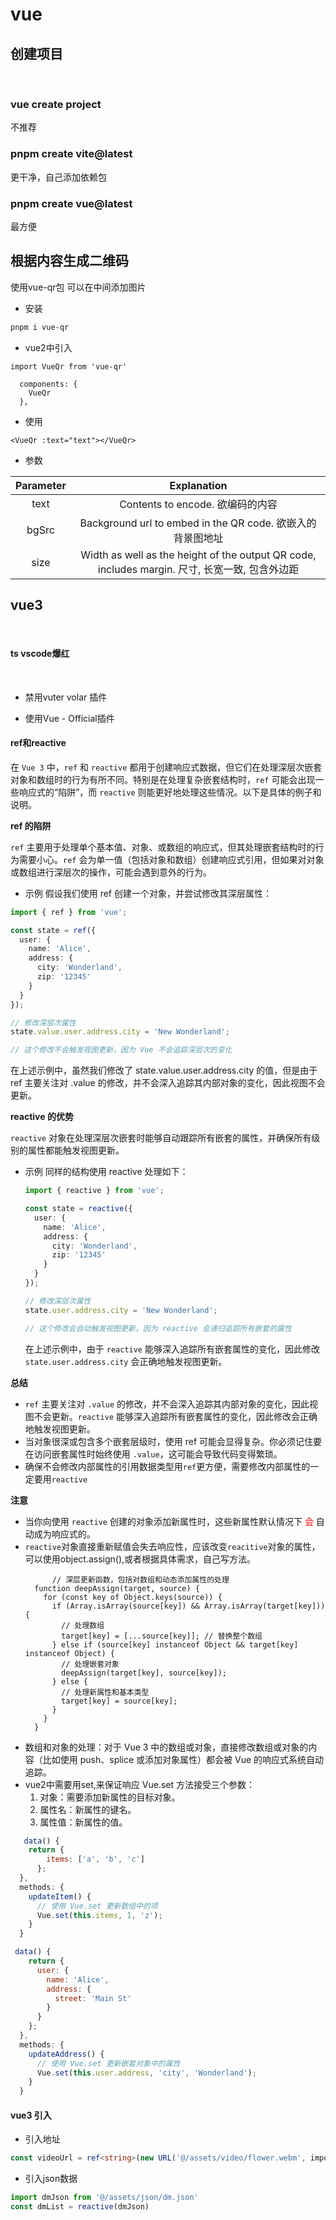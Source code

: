 # vue

## 创建项目

<br>

### vue create project

不推荐

### pnpm create vite@latest

更干净，自己添加依赖包

### pnpm create vue@latest

最方便

## 根据内容生成二维码

使用vue-qr包 可以在中间添加图片

- 安装
  
```sh
pnpm i vue-qr
```
- vue2中引入
  
```vue
import VueQr from 'vue-qr'
```
```vue
  components: {
    VueQr
  },
```
- 使用

```vue
<VueQr :text="text"></VueQr>
```

- 参数

|Parameter|Explanation|
|:-:|:-:|
|text|Contents to encode. 欲编码的内容|
|bgSrc|Background url to embed in the QR code. 欲嵌入的背景图地址|
|size|Width as well as the height of the output QR code, includes margin. 尺寸, 长宽一致, 包含外边距|

## vue3 

<br>

#### ts vscode爆红

<br>

- 禁用vuter volar 插件
  
- 使用Vue - Official插件

#### ref和reactive

在 `Vue 3` 中，`ref` 和 `reactive` 都用于创建响应式数据，但它们在处理深层次嵌套对象和数组时的行为有所不同。特别是在处理复杂嵌套结构时，`ref` 可能会出现一些响应式的“陷阱”，而 `reactive` 则能更好地处理这些情况。以下是具体的例子和说明。

**ref 的陷阱**

`ref` 主要用于处理单个基本值、对象、或数组的响应式，但其处理嵌套结构时的行为需要小心。`ref` 会为单一值（包括对象和数组）创建响应式引用，但如果对对象或数组进行深层次的操作，可能会遇到意外的行为。

- 示例
假设我们使用 ref 创建一个对象，并尝试修改其深层属性：

```ts
import { ref } from 'vue';

const state = ref({
  user: {
    name: 'Alice',
    address: {
      city: 'Wonderland',
      zip: '12345'
    }
  }
});

// 修改深层次属性
state.value.user.address.city = 'New Wonderland';

// 这个修改不会触发视图更新，因为 Vue 不会追踪深层次的变化
```

在上述示例中，虽然我们修改了 state.value.user.address.city 的值，但是由于 ref 主要关注对 .value 的修改，并不会深入追踪其内部对象的变化，因此视图不会更新。

**reactive 的优势**

`reactive` 对象在处理深层次嵌套时能够自动跟踪所有嵌套的属性，并确保所有级别的属性都能触发视图更新。

- 示例
  同样的结构使用 reactive 处理如下：
  
  ```ts
  import { reactive } from 'vue';
  
  const state = reactive({
    user: {
      name: 'Alice',
      address: {
        city: 'Wonderland',
        zip: '12345'
      }
    }
  });
  
  // 修改深层次属性
  state.user.address.city = 'New Wonderland';
  
  // 这个修改会自动触发视图更新，因为 reactive 会递归追踪所有嵌套的属性
  ```
  在上述示例中，由于 `reactive` 能够深入追踪所有嵌套属性的变化，因此修改 `state.user.address.city` 会正确地触发视图更新。

**总结**

  -  `ref` 主要关注对 `.value` 的修改，并不会深入追踪其内部对象的变化，因此视图不会更新。`reactive` 能够深入追踪所有嵌套属性的变化，因此修改会正确地触发视图更新。
  -  当对象很深或包含多个嵌套层级时，使用 ref 可能会显得复杂。你必须记住要在访问嵌套属性时始终使用 `.value`，这可能会导致代码变得繁琐。
  -  确保不会修改内部属性的引用数据类型用`ref`更方便，需要修改内部属性的一定要用`reactive`

**注意**
  - 当你向使用 `reactive` 创建的对象添加新属性时，这些新属性默认情况下 <font style="color:red">会</font> 自动成为响应式的。
  - `reactive`对象直接重新赋值会失去响应性，应该改变`reacitive`对象的属性，可以使用object.assign(),或者根据具体需求，自己写方法。
    ```js(参考方法，具体得看实际需求)
          // 深层更新函数，包括对数组和动态添加属性的处理
      function deepAssign(target, source) {
        for (const key of Object.keys(source)) {
          if (Array.isArray(source[key]) && Array.isArray(target[key])) {
            // 处理数组
            target[key] = [...source[key]]; // 替换整个数组
          } else if (source[key] instanceof Object && target[key] instanceof Object) {
            // 处理嵌套对象
            deepAssign(target[key], source[key]);
          } else {
            // 处理新属性和基本类型
            target[key] = source[key];
          }
        }
      }
    ```
  - 数组和对象的处理：对于 Vue 3 中的数组或对象，直接修改数组或对象的内容（比如使用 push、splice 或添加对象属性）都会被 Vue 的响应式系统自动追踪。
  - vue2中需要用set,来保证响应
    Vue.set 方法接受三个参数：
    1. 对象：需要添加新属性的目标对象。
    2. 属性名：新属性的键名。
    3. 属性值：新属性的值。
       
  ```js
     data() {
      return {
          items: ['a', 'b', 'c']
        };
    },
    methods: {
      updateItem() {
        // 使用 Vue.set 更新数组中的项
        Vue.set(this.items, 1, 'z');
      }
    }
  ```

  ```js
   data() {
      return {
        user: {
          name: 'Alice',
          address: {
            street: 'Main St'
          }
        }
      };
    },
    methods: {
      updateAddress() {
        // 使用 Vue.set 更新嵌套对象中的属性
        Vue.set(this.user.address, 'city', 'Wonderland');
      }
    }
  ```

#### vue3 引入

- 引入地址

```ts
const videoUrl = ref<string>(new URL('@/assets/video/flower.webm', import.meta.url).href)
```

- 引入json数据
  
```ts
import dmJson from '@/assets/json/dm.json'
const dmList = reactive(dmJson)  
```
